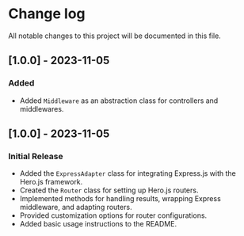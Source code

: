 # Change log

All notable changes to this project will be documented in this file.

## [1.0.0] - 2023-11-05

### Added

- Added `Middleware` as an abstraction class for controllers and middlewares.


## [1.0.0] - 2023-11-05

### Initial Release

- Added the `ExpressAdapter` class for integrating Express.js with the Hero.js framework.
- Created the `Router` class for setting up Hero.js routers.
- Implemented methods for handling results, wrapping Express middleware, and adapting routers.
- Provided customization options for router configurations.
- Added basic usage instructions to the README.
